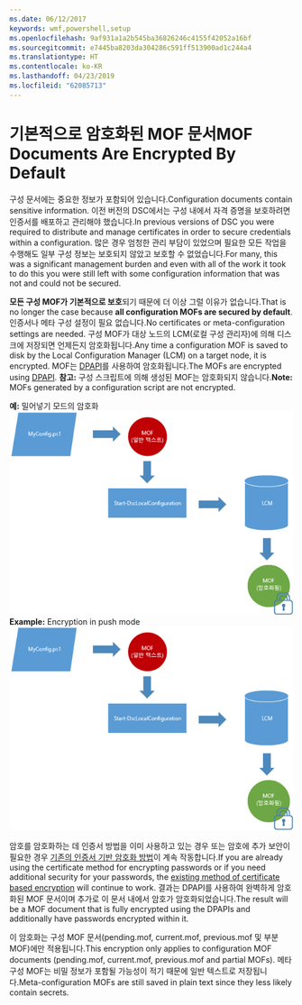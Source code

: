 ```yaml
---
ms.date: 06/12/2017
keywords: wmf,powershell,setup
ms.openlocfilehash: 9af931a1a2b545ba36826246c4155f42052a16bf
ms.sourcegitcommit: e7445ba8203da304286c591ff513900ad1c244a4
ms.translationtype: HT
ms.contentlocale: ko-KR
ms.lasthandoff: 04/23/2019
ms.locfileid: "62085713"
---
```

# <a name="mof-documents-are-encrypted-by-default"></a><span data-ttu-id="3ff72-102">기본적으로 암호화된 MOF 문서</span><span class="sxs-lookup"><span data-stu-id="3ff72-102">MOF Documents Are Encrypted By Default</span></span>

<span data-ttu-id="3ff72-103">구성 문서에는 중요한 정보가 포함되어 있습니다.</span><span class="sxs-lookup"><span data-stu-id="3ff72-103">Configuration documents contain sensitive information.</span></span> <span data-ttu-id="3ff72-104">이전 버전의 DSC에서는 구성 내에서 자격 증명을 보호하려면 인증서를 배포하고 관리해야 했습니다.</span><span class="sxs-lookup"><span data-stu-id="3ff72-104">In previous versions of DSC you were required to distribute and manage certificates in order to secure credentials within a configuration.</span></span> <span data-ttu-id="3ff72-105">많은 경우 엄청한 관리 부담이 있었으며 필요한 모든 작업을 수행해도 일부 구성 정보는 보호되지 않았고 보호할 수 없었습니다.</span><span class="sxs-lookup"><span data-stu-id="3ff72-105">For many, this was a significant management burden and even with all of the work it took to do this you were still left with some configuration information that was not and could not be secured.</span></span>

<span data-ttu-id="3ff72-106">**모든 구성 MOF가 기본적으로 보호**되기 때문에 더 이상 그럴 이유가 없습니다.</span><span class="sxs-lookup"><span data-stu-id="3ff72-106">That is no longer the case because **all configuration MOFs are secured by default**.</span></span> <span data-ttu-id="3ff72-107">인증서나 메타 구성 설정이 필요 없습니다.</span><span class="sxs-lookup"><span data-stu-id="3ff72-107">No certificates or meta-configuration settings are needed.</span></span> <span data-ttu-id="3ff72-108">구성 MOF가 대상 노드의 LCM(로컬 구성 관리자)에 의해 디스크에 저장되면 언제든지 암호화됩니다.</span><span class="sxs-lookup"><span data-stu-id="3ff72-108">Any time a configuration MOF is saved to disk by the Local Configuration Manager (LCM) on a target node, it is encrypted.</span></span> <span data-ttu-id="3ff72-109">MOF는 [DPAPI](https://msdn.microsoft.com/library/ms995355.aspx)를 사용하여 암호화됩니다.</span><span class="sxs-lookup"><span data-stu-id="3ff72-109">The MOFs are encrypted using [DPAPI](https://msdn.microsoft.com/library/ms995355.aspx).</span></span> <span data-ttu-id="3ff72-110">**참고:** 구성 스크립트에 의해 생성된 MOF는 암호화되지 않습니다.</span><span class="sxs-lookup"><span data-stu-id="3ff72-110">**Note:** MOFs generated by a configuration script are not encrypted.</span></span>

<span data-ttu-id="3ff72-111">**예:** 밀어넣기 모드의 암호화 ![MOF 암호화](../images/MOF_Encryption.jpg)</span><span class="sxs-lookup"><span data-stu-id="3ff72-111">**Example:** Encryption in push mode ![MOF Encryption](../images/MOF_Encryption.jpg)</span></span>

<span data-ttu-id="3ff72-112">암호를 암호화하는 데 인증서 방법을 이미 사용하고 있는 경우 또는 암호에 추가 보안이 필요한 경우 [기존의 인증서 기반 암호화 방법](https://msdn.microsoft.com/powershell/dsc/securemof)이 계속 작동합니다.</span><span class="sxs-lookup"><span data-stu-id="3ff72-112">If you are already using the certificate method for encrypting passwords or if you need additional security for your passwords, the [existing method of certificate based encryption](https://msdn.microsoft.com/powershell/dsc/securemof) will continue to work.</span></span> <span data-ttu-id="3ff72-113">결과는 DPAPI를 사용하여 완벽하게 암호화된 MOF 문서이며 추가로 이 문서 내에서 암호가 암호화되었습니다.</span><span class="sxs-lookup"><span data-stu-id="3ff72-113">The result will be a MOF document that is fully encrypted using the DPAPIs and additionally have passwords encrypted within it.</span></span>

<span data-ttu-id="3ff72-114">이 암호화는 구성 MOF 문서(pending.mof, current.mof, previous.mof 및 부분 MOF)에만 적용됩니다.</span><span class="sxs-lookup"><span data-stu-id="3ff72-114">This encryption only applies to configuration MOF documents (pending.mof, current.mof, previous.mof and partial MOFs).</span></span> <span data-ttu-id="3ff72-115">메타 구성 MOF는 비밀 정보가 포함될 가능성이 적기 때문에 일반 텍스트로 저장됩니다.</span><span class="sxs-lookup"><span data-stu-id="3ff72-115">Meta-configuration MOFs are still saved in plain text since they less likely contain secrets.</span></span>
